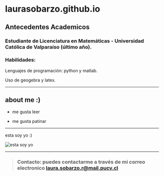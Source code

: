 # laurasobarzo.github.io
## Antecedentes Academicos 

### Estudiante de Licenciatura en Matemáticas - Universidad Católica de Valparaíso (último año).

### **Habilidades:**
Lenguajes de programación: python y matlab.

Uso de geogebra y latex.


***

## about me :) 

* me gusta leer 

* me gusta patinar

  
***

esta soy yo :) 

![esta soy yo](https://encrypted-tbn0.gstatic.com/images?q=tbn:ANd9GcTgLOR8wR0M4NixZ4CpzLlOWyermfOHsSA_RQ&s)




***

>### **Contacto:** puedes contactarme a través de mi correo electronico <laura.sobarzo.r@mail.pucv.cl>
